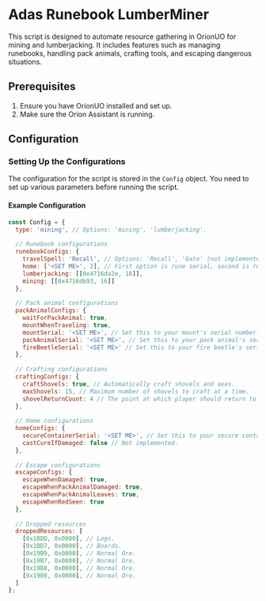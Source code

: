 # Adas Runebook LumberMiner

This script is designed to automate resource gathering in OrionUO for mining and lumberjacking. It includes features such as managing runebooks, handling pack animals, crafting tools, and escaping dangerous situations.

## Prerequisites

1. Ensure you have OrionUO installed and set up.
2. Make sure the Orion Assistant is running.

## Configuration

### Setting Up the Configurations

The configuration for the script is stored in the `Config` object. You need to set up various parameters before running the script.

#### Example Configuration

```javascript
const Config = {
  type: 'mining', // Options: 'mining', 'lumberjacking'.
  
  // Runebook configurations
  runebookConfigs: {
    travelSpell: 'Recall', // Options: 'Recall', 'Gate' (not implemented), 'Sacred Journey' (not implemented)
    home: ['<SET ME>', 2], // First option is rune serial, second is rune number within book.
    lumberjacking: [[0x4716da2e, 16]],
    mining: [[0x4716db93, 16]]
  },
  
  // Pack animal configurations
  packAnimalConfigs: {
    waitForPackAnimal: true,
    mountWhenTraveling: true,
    mountSerial: '<SET ME>', // Set this to your mount's serial number.
    packAnimalSerial: '<SET ME>', // Set this to your pack animal's serial number.
    fireBeetleSerial: '<SET ME>' // Set this to your fire beetle's serial number.
  },
  
  // Crafting configurations
  craftingConfigs: {
    craftShovels: true, // Automatically craft shovels and axes.
    maxShovels: 15, // Maximum number of shovels to craft at a time.
    shovelReturnCount: 4 // The point at which player should return to get more shovels.
  },
  
  // Home configurations
  homeConfigs: {
    secureContainerSerial: '<SET ME>', // Set this to your secure container's serial number.
    castCureIfDamaged: false // Not implemented.
  },
  
  // Escape configurations
  escapeConfigs: {
    escapeWhenDamaged: true,
    escapeWhenPackAnimalDamaged: true,
    escapeWhenPackAnimalLeaves: true,
    escapeWhenRedSeen: true
  },
  
  // Dropped resources
  droppedResources: [
    [0x1BDD, 0x0000], // Logs.
    [0x1BD7, 0x0000], // Boards.
    [0x19B9, 0x0000], // Normal Ore.
    [0x19B7, 0x0000], // Normal Ore.
    [0x19B8, 0x0000], // Normal Ore.
    [0x19B9, 0x0000], // Normal Ore.
  ]
};